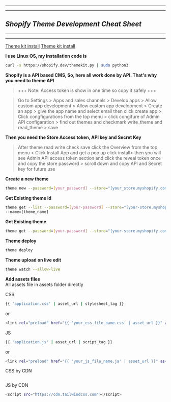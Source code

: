 <hr>
<hr>

## **_Shopify Theme Development Cheat Sheet_**

<hr>
<hr>

[Theme kit install](https://shopify.dev/themes/tools/theme-kit/getting-started)
[Theme kit install](1e89988a1b484a30cdab0b96cc6e28ef)

**I use Linux OS, my installation code is**

```bash
curl -s https://shopify.dev/themekit.py | sudo python3
```

**Shopify is a API based CMS, So, here all work done by API. That's why you need to theme API**

> +++ Note: Access token is show in one time so copy it safely +++

> Go to Settings > Apps and sales channels > Develop apps > Allow custom app development > Allow custom app development > Create an app > give the app name and select email then click create app > Click congfigurations from the top menu > click congifure of Admin API configaration > find out themes and checkmark write_theme and read_theme > save

**Then you need the Store Access token, API key and Secret Key**

> After theme read write check save click the Overview from the top menu > Click Install App and get a pop up click install> then you will see Admin API access token section and click the reveal token once and copy the store password > scroll down and copy API and Secret key for future use

**Create a new theme**

```bash
theme new --password=[your_password] --store="[your_store.myshopify.com]" --name=[theme_name]
```

**Get Existing theme id**

```bash
theme get --list --password=[your-password] --store="[your-store.myshopify.com]"
--name=[theme_name]
```

**Get Existing theme**

```bash
theme get --password=[your-password] --store="[your-store.myshopify.com]" --themeid=[your-theme-id]
```

**Theme deploy**

```bash
theme deploy
```

**Theme upload on live edit**

```bash
theme watch --allow-live
```

**Add assets files**
<br>
All assets file in assets folder directly

CSS

```bash
{{ 'application.css' | asset_url | stylesheet_tag }}
```

or

```bash
<link rel="preload" href="{{ 'your_css_file_name.css' | asset_url }}" as="style">
```

JS

```bash
{{ 'application.js' | asset_url | script_tag }}
```

or

```bash
<link rel="preload" href="{{ 'your_js_file_name.js' | asset_url }}" as="script">
```

CSS by CDN

```bash

```

JS by CDN

```bash
<script src="https://cdn.tailwindcss.com"></script>
```
